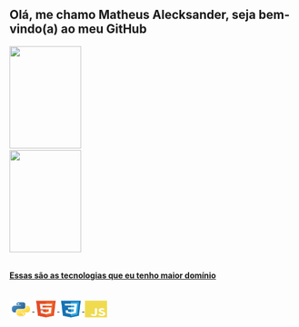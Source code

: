 ## Olá, me chamo Matheus Alecksander, seja bem-vindo(a) ao meu GitHub

<div>
  <a href="https://github.com/rafaballerini">
  <img height="180em" width="50%" src="https://github-readme-stats.vercel.app/api?username=projetos-matheusalecksander&show_icons=true&theme=radical&include_all_commits=true&count_private=true"/>
  <img height="180em" width="50%" src="https://github-readme-stats.vercel.app/api/top-langs/?username=projetos-matheusalecksander&layout=compact&langs_count=7&theme=radical"/>
</div>
  
 ##
  
 #### Essas são as tecnologias que eu tenho maior domínio
  
<div style="display: inline_block"><br>
  <img align="center" alt="Math-Python" height="30" width="40" src="https://raw.githubusercontent.com/devicons/devicon/master/icons/python/python-original.svg">
  <img align="center" alt="Math-HTML" height="30" width="40" src="https://raw.githubusercontent.com/devicons/devicon/master/icons/html5/html5-original.svg">
  <img align="center" alt="Math-CSS" height="30" width="40" src="https://raw.githubusercontent.com/devicons/devicon/master/icons/css3/css3-original.svg">
  <img align="center" alt="Math-Js" height="30" width="40" src="https://raw.githubusercontent.com/devicons/devicon/master/icons/javascript/javascript-plain.svg">
</div>
